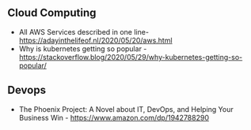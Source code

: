 ## Cloud Computing
* All AWS Services described in one line- https://adayinthelifeof.nl/2020/05/20/aws.html  
* Why is kubernetes getting so popular - https://stackoverflow.blog/2020/05/29/why-kubernetes-getting-so-popular/  

## Devops
* The Phoenix Project: A Novel about IT, DevOps, and Helping Your Business Win - https://www.amazon.com/dp/1942788290  
